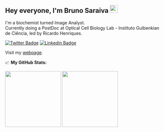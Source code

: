 ## Hey everyone, I'm Bruno Saraiva <img src="https://cdn.dribbble.com/users/315053/screenshots/3627134/99-comet-800x600.gif" width="25">

I'm a biochemist turned Image Analyst.  
Currently doing a PostDoc at Optical Cell Biology Lab - Instituto Gulbenkian de Ciência, led by Ricardo Henriques.  


[![Twitter Badge](https://img.shields.io/badge/-Twitter-00acee?style=flat-square&logo=Twitter&logoColor=white)](https://x.com/Bruno_MSaraiva)
[![Linkedin Badge](https://img.shields.io/badge/-LinkedIn-0e76a8?style=flat-square&logo=Linkedin&logoColor=white)](https://www.linkedin.com/in/bsaraiva/)

Visit my [webpage](https://brunomsaraiva.github.io./).

📈 **My GitHub Stats:**

<p>
  <img height="180em" src="https://github-readme-stats.vercel.app/api?username=brunomsaraiva&show_icons=true&hide_border=true&&count_private=true&include_all_commits=true" />
  <img height="180em" src="https://github-readme-stats.vercel.app/api/top-langs/?username=brunomsaraiva&exclude_repo=KNN-Image-Classification&show_icons=true&hide_border=true&layout=compact&langs_count=8"/>
</p>
